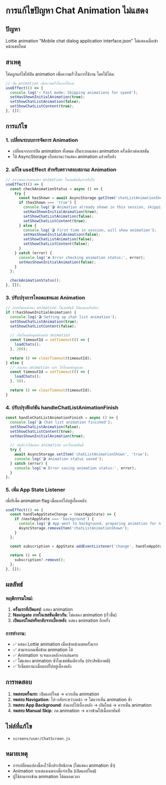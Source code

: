 # การแก้ไขปัญหา Chat Animation ไม่แสดง

## ปัญหา
Lottie animation "Mobile chat dialog application interface.json" ไม่แสดงเมื่อเข้าหน้าแชทใหม่

## สาเหตุ
โค้ดถูกแก้ไขให้ปิด animation เพื่อความเร็วในการใช้งาน โดยใช้โค้ด:
```javascript
// ปิด animation เพื่อความเร็วในการใช้งาน
useEffect(() => {
  console.log('⚡ Fast mode: Skipping animations for speed');
  setHasShownInitialAnimation(true);
  setShowChatListAnimation(false);
  setShowChatListContent(true);
}, []);
```

## การแก้ไข

### 1. เปลี่ยนระบบการจัดการ Animation
- เปลี่ยนจากการปิด animation ทั้งหมด เป็นระบบแสดง animation ครั้งเดียวต่อเซสชัน
- ใช้ AsyncStorage เก็บสถานะว่าแสดง animation แล้วหรือยัง

### 2. แก้ไข useEffect สำหรับตรวจสอบสถานะ Animation
```javascript
// ตรวจสอบว่าเคยแสดง animation ในเซสชันนี้แล้วหรือไม่
useEffect(() => {
  const checkAnimationStatus = async () => {
    try {
      const hasShown = await AsyncStorage.getItem('chatListAnimationShown');
      if (hasShown === 'true') {
        console.log('🎬 Animation already shown in this session, skipping');
        setHasShownInitialAnimation(true);
        setShowChatListAnimation(false);
        setShowChatListContent(true);
      } else {
        console.log('🎬 First time in session, will show animation');
        setHasShownInitialAnimation(false);
        setShowChatListAnimation(false);
        setShowChatListContent(false);
      }
    } catch (error) {
      console.log('❌ Error checking animation status:', error);
      setHasShownInitialAnimation(false);
    }
  };
  
  checkAnimationStatus();
}, []);
```

### 3. ปรับปรุงการโหลดแชทและ Animation
```javascript
// ถ้ายังไม่เคยแสดง animation ในเซสชันนี้ ให้แสดงครั้งเดียว
if (!hasShownInitialAnimation) {
  console.log('🎬 Setting up chat list animation');
  setShowChatListAnimation(true);
  setShowChatListContent(false);
  
  // เริ่มโหลดข้อมูลพร้อมกับ animation
  const timeoutId = setTimeout(() => {
    loadChats();
  }, 200);
  
  return () => clearTimeout(timeoutId);
} else {
  // ถ้าแสดง animation แล้ว ให้โหลดข้อมูลเลย
  const timeoutId = setTimeout(() => {
    loadChats();
  }, 50);
  
  return () => clearTimeout(timeoutId);
}
```

### 4. ปรับปรุงฟังก์ชัน handleChatListAnimationFinish
```javascript
const handleChatListAnimationFinish = async () => {
  console.log('🎬 Chat list animation finished');
  setShowChatListAnimation(false);
  setShowChatListContent(true);
  setHasShownInitialAnimation(true);
  
  // บันทึกว่าได้แสดง animation แล้วในเซสชันนี้
  try {
    await AsyncStorage.setItem('chatListAnimationShown', 'true');
    console.log('🎬 Animation status saved');
  } catch (error) {
    console.log('❌ Error saving animation status:', error);
  }
};
```

### 5. เพิ่ม App State Listener
เพื่อรีเซ็ต animation flag เมื่อแอปไปอยู่เบื้องหลัง:
```javascript
useEffect(() => {
  const handleAppStateChange = (nextAppState) => {
    if (nextAppState === 'background') {
      console.log('🎬 App went to background, preparing animation for next session');
      AsyncStorage.removeItem('chatListAnimationShown');
    }
  };

  const subscription = AppState.addEventListener('change', handleAppStateChange);
  
  return () => {
    subscription?.remove();
  };
}, []);
```

## ผลลัพธ์

### พฤติกรรมใหม่:
1. **ครั้งแรกที่เปิดแอป**: แสดง animation
2. **Navigate ภายในเซสชันเดียวกัน**: ไม่แสดง animation (เร็วขึ้น)
3. **เปิดแอปใหม่หรือกลับจากเบื้องหลัง**: แสดง animation อีกครั้ง

### การทำงาน:
- ✅ แสดง Lottie animation เมื่อเข้าหน้าแชทครั้งแรก
- ✅ สามารถกดเพื่อข้าม animation ได้
- ✅ Animation จะจบเองหลังจากเล่นครบ
- ✅ ไม่แสดง animation ซ้ำในเซสชันเดียวกัน (ประสิทธิภาพดี)
- ✅ รีเซ็ตสถานะเมื่อแอปไปอยู่เบื้องหลัง

## การทดสอบ

1. **ทดสอบครั้งแรก**: เปิดแอปใหม่ → ควรเห็น animation
2. **ทดสอบ Navigation**: ไป-กลับระหว่างหน้า → ไม่ควรเห็น animation ซ้ำ
3. **ทดสอบ App Background**: ส่งแอปไปเบื้องหลัง → เปิดใหม่ → ควรเห็น animation
4. **ทดสอบ Manual Skip**: กด animation → ควรข้ามไปเนื้อหาทันที

## ไฟล์ที่แก้ไข
- `screens/user/ChatScreen.js`

## หมายเหตุ
- การเปลี่ยนแปลงนี้คงไว้ซึ่งประสิทธิภาพ (ไม่แสดง animation ซ้ำ)
- Animation จะแสดงเฉพาะเมื่อจำเป็น (เปิดแอปใหม่)
- ผู้ใช้สามารถข้าม animation ได้ตลอดเวลา